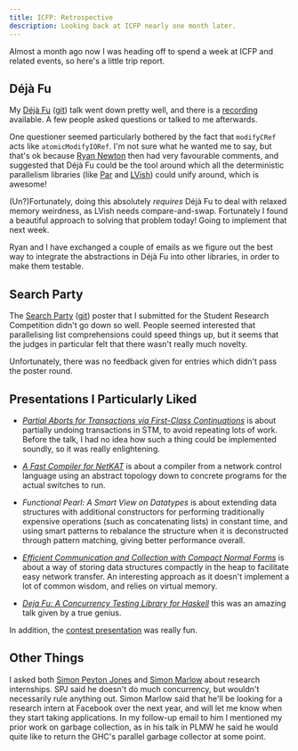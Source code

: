 ```yaml
---
title: ICFP: Retrospective
description: Looking back at ICFP nearly one month later.
---
```


Almost a month ago now I was heading off to spend a week at ICFP and
related events, so here's a little trip report.

## Déjà Fu

My [Déjà Fu][] ([git][df-git]) talk went down pretty well, and there
is a [recording][] available. A few people asked questions or talked
to me afterwards.

One questioner seemed particularly bothered by the fact that
`modifyCRef` acts like `atomicModifyIORef`. I'm not sure what he
wanted me to say, but that's ok because [Ryan Newton][] then had very
favourable comments, and suggested that Déjà Fu could be the tool
around which all the deterministic parallelism libraries (like [Par][]
and [LVish][]) could unify around, which is awesome!

(Un?)Fortunately, doing this absolutely *requires* Déjà Fu to deal
with relaxed memory weirdness, as LVish needs
compare-and-swap. Fortunately I found a beautiful approach to solving
that problem today! Going to implement that next week.

Ryan and I have exchanged a couple of emails as we figure out the best
way to integrate the abstractions in Déjà Fu into other libraries, in
order to make them testable.

[Déjà Fu]: http://www.barrucadu.co.uk/publications/dejafu-hs15.pdf
[df-git]: https://github.com/barrucadu/dejafu
[recording]: https://youtu.be/jQCDa6WoFeY
[Ryan Newton]: http://www.cs.indiana.edu/~rrnewton/homepage.html
[Par]: https://hackage.haskell.org/package/monad-par
[LVish]: https://hackage.haskell.org/package/lvish 

## Search Party

The [Search Party][] ([git][sp-git]) poster that I submitted for the
Student Research Competition didn't go down so well. People seemed
interested that parallelising list comprehensions could speed things
up, but it seems that the judges in particular felt that there wasn't
really much novelty.

Unfortunately, there was no feedback given for entries which didn't
pass the poster round.

[Search Party]: http://www.barrucadu.co.uk/publications/searchparty-acmsrc15.pdf
[sp-git]: https://github.com/barrucadu/search-party

## Presentations I Particularly Liked

- *[Partial Aborts for Transactions via First-Class Continuations]* is
  about partially undoing transactions in STM, to avoid repeating lots
  of work. Before the talk, I had no idea how such a thing could be
  implemented soundly, so it was really enlightening.

- *[A Fast Compiler for NetKAT]* is about a compiler from a network
  control language using an abstract topology down to concrete
  programs for the actual switches to run.

- *Functional Pearl: A Smart View on Datatypes* is about extending
  data structures with additional constructors for performing
  traditionally expensive operations (such as concatenating lists) in
  constant time, and using smart patterns to rebalance the structure
  when it is deconstructed through pattern matching, giving better
  performance overall.

- *[Efficient Communication and Collection with Compact Normal Forms]*
  is about a way of storing data structures compactly in the heap to
  facilitate easy network transfer. An interesting approach as it
  doesn't implement a lot of common wisdom, and relies on virtual
  memory.

- *[Deja Fu: A Concurrency Testing Library for Haskell]* this was an
  amazing talk given by a true genius.

In addition, the [contest presentation][] was really fun.

[Partial Aborts for Transactions via First-Class Continuations]: https://youtu.be/mS5xsIdJUl8
[A Fast Compiler for NetKAT]: https://youtu.be/zn28Djdh6H8
[Efficient Communication and Collection with Compact Normal Forms]: https://youtu.be/0mYesXvsdcc
[Deja Fu: A Concurrency Testing Library for Haskell]: https://youtu.be/jQCDa6WoFeY
[contest presentation]: https://youtu.be/9hfolFJ9rlk

## Other Things

I asked both [Simon Peyton Jones][] and [Simon Marlow][] about
research internships. SPJ said he doesn't do much concurrency, but
wouldn't necessarily rule anything out. Simon Marlow said that he'll
be looking for a research intern at Facebook over the next year, and
will let me know when they start taking applications. In my follow-up
email to him I mentioned my prior work on garbage collection, as in
his talk in PLMW he said he would quite like to return the GHC's
parallel garbage collector at some point.

[Simon Peyton Jones]: http://research.microsoft.com/en-us/people/simonpj/
[Simon Marlow]: http://community.haskell.org/~simonmar/

